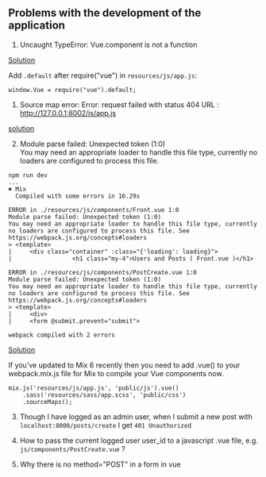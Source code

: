 ## Problems with the development of the application



1. Uncaught TypeError: Vue.component is not a function

[Solution](https://github.com/laravel-mix/laravel-mix/issues/2747)

Add `.default` after require("vue") in `resources/js/app.js`:
```
window.Vue = require("vue").default;
```

1. Source map error: Error: request failed with status 404
URL : http://127.0.0.1:8002/js/app.js

[solution](https://stackoverflow.com/questions/49726204/source-map-error-request-failed-with-status-404-resource-url-http-mywebsite)



2. Module parse failed: Unexpected token (1:0)  
You may need an appropriate loader to handle this file type, currently no loaders are configured to process this file.

```
npm run dev
...
✖ Mix
  Compiled with some errors in 16.29s

ERROR in ./resources/js/components/Front.vue 1:0
Module parse failed: Unexpected token (1:0)
You may need an appropriate loader to handle this file type, currently no loaders are configured to process this file. See https://webpack.js.org/concepts#loaders
> <template>
|     <div class="container" :class="{'loading': loading}">
|                 <h1 class="my-4">Users and Posts ( Front.vue )</h1>

ERROR in ./resources/js/components/PostCreate.vue 1:0
Module parse failed: Unexpected token (1:0)
You may need an appropriate loader to handle this file type, currently no loaders are configured to process this file. See https://webpack.js.org/concepts#loaders
> <template>
|     <div>
|     <form @submit.prevent="submit">

webpack compiled with 2 errors
```
[Solution](https://laracasts.com/discuss/channels/elixir/you-may-need-an-appropriate-loader-to-handle-this-file-type-currently-no-loaders-are-configured-to-process-this-file)

If you’ve updated to Mix 6 recently then you need to add .vue() to your webpack.mix.js file for Mix to compile your Vue components now.

```
mix.js('resources/js/app.js', 'public/js').vue()
    .sass('resources/sass/app.scss', 'public/css')
    .sourceMaps();
```



3. Though I have logged as an admin user, when I submit a new post with `localhost:8000/posts/create` I get `401 Unauthorized`

4. How to pass the current logged user user_id to a javascript .vue file, e.g. `js/components/PostCreate.vue` ?

5. Why there is no method="POST" in a form in vue

